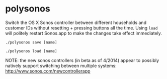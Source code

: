 polysonos
=========

Switch the OS X Sonos controller between different households and customer IDs without resetting + pressing buttons all the time. Using `load` will politely restart Sonos.app to make the changes take effect immediately.

```./polysonos save [name]```

```./polysonos load [name]```

NOTE: the new sonos controllers (in beta as of 4/2014) appear to possibly natively support switching between multiple systems: http://www.sonos.com/newcontrollerapp
